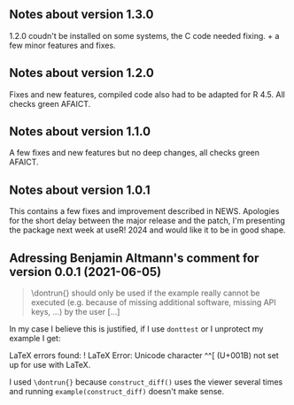 ## Notes about version 1.3.0

1.2.0 coudn't be installed on some systems, the C code needed fixing. + a few minor features and fixes.

## Notes about version 1.2.0

Fixes and new features, compiled code also had to be adapted for R 4.5. All checks green AFAICT.

## Notes about version 1.1.0

A few fixes and new features but no deep changes, all checks green AFAICT.

## Notes about version 1.0.1

This contains a few fixes and improvement described in NEWS. Apologies for
the short delay between the major release and the patch, I'm presenting
the package next week at useR! 2024 and would like it to be in good shape.

## Adressing Benjamin Altmann's comment for version 0.0.1 (2021-06-05)

> \dontrun{} should only be used if the example really cannot be executed 
(e.g. because of missing additional software, missing API keys, ...) by 
the user [...]

In my case I believe this is justified, if I use `donttest` or  I unprotect my example I get:

LaTeX errors found:
  ! LaTeX Error: Unicode character ^^[ (U+001B)
                 not set up for use with LaTeX.
                 
I used `\dontrun{}` because `construct_diff()` uses the viewer several times and running `example(construct_diff)` doesn't make sense.


